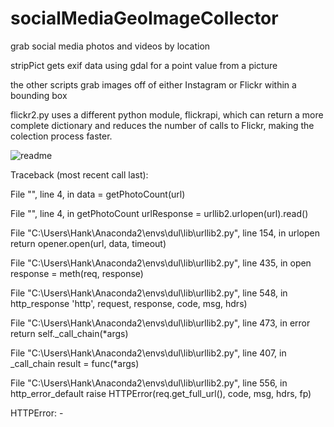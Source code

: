 # socialMediaGeoImageCollector

grab social media photos and videos by location 

stripPict gets exif data using gdal for a point value from a picture

the other scripts grab images off of either Instagram or Flickr within a bounding box

flickr2.py uses a different python module, flickrapi, which can return a more complete dictionary and reduces the number of calls to Flickr, making the colection process faster.

![readme](https://cloud.githubusercontent.com/assets/7052993/24336856/920850ca-124a-11e7-9630-6dfd32f5da5c.png)

Traceback (most recent call last):

  File "<ipython-input-14-b2840fc0b2da>", line 4, in <module>
    data = getPhotoCount(url)

  File "<ipython-input-3-09804a657fd2>", line 4, in getPhotoCount
    urlResponse = urllib2.urlopen(url).read()

  File "C:\Users\Hank\Anaconda2\envs\dul\lib\urllib2.py", line 154, in urlopen
    return opener.open(url, data, timeout)

  File "C:\Users\Hank\Anaconda2\envs\dul\lib\urllib2.py", line 435, in open
    response = meth(req, response)

  File "C:\Users\Hank\Anaconda2\envs\dul\lib\urllib2.py", line 548, in http_response
    'http', request, response, code, msg, hdrs)

  File "C:\Users\Hank\Anaconda2\envs\dul\lib\urllib2.py", line 473, in error
    return self._call_chain(*args)

  File "C:\Users\Hank\Anaconda2\envs\dul\lib\urllib2.py", line 407, in _call_chain
    result = func(*args)

  File "C:\Users\Hank\Anaconda2\envs\dul\lib\urllib2.py", line 556, in http_error_default
    raise HTTPError(req.get_full_url(), code, msg, hdrs, fp)

HTTPError: -
